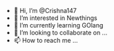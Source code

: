 - 👋 Hi, I’m @Crishna147
- 👀 I’m interested in Newthings
- 🌱 I’m currently learning GOlang
- 💞️ I’m looking to collaborate on ...
- 📫 How to reach me ...

<!---
Crishna147/Crishna147 is a ✨ special ✨ repository because its `README.md` (this file) appears on your GitHub profile.
You can click the Preview link to take a look at your changes.
--->
